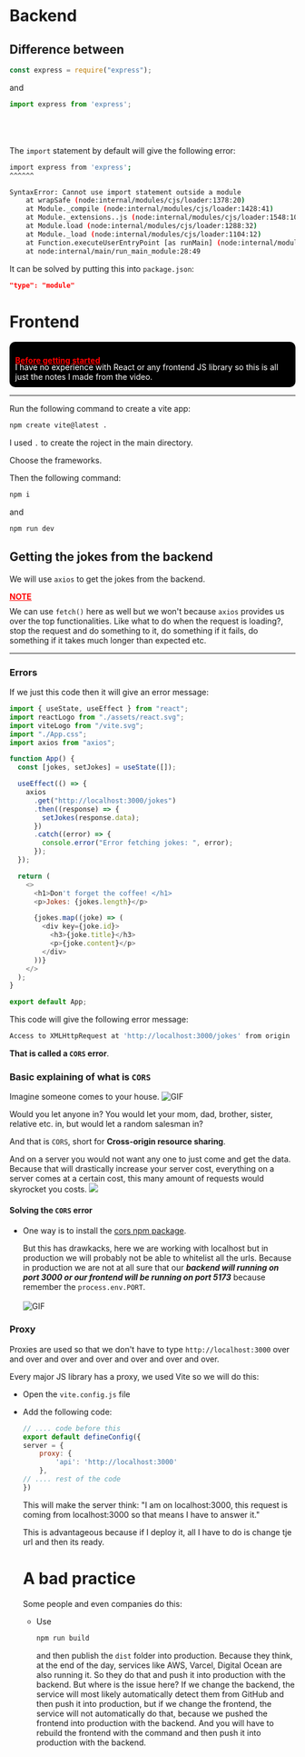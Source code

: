 # Backend

## Difference between

```js
const express = require("express");
```

and

```js
import express from 'express';
```

<br> <br> <br>
The `import` statement by default will give the following error:

```sh
import express from 'express';
^^^^^^

SyntaxError: Cannot use import statement outside a module
    at wrapSafe (node:internal/modules/cjs/loader:1378:20)
    at Module._compile (node:internal/modules/cjs/loader:1428:41)
    at Module._extensions..js (node:internal/modules/cjs/loader:1548:10)
    at Module.load (node:internal/modules/cjs/loader:1288:32)
    at Module._load (node:internal/modules/cjs/loader:1104:12)
    at Function.executeUserEntryPoint [as runMain] (node:internal/modules/run_main:174:12)
    at node:internal/main/run_main_module:28:49
```

It can be solved by putting this into `package.json`:

```json
"type": "module"
```

# Frontend

<div
style="
background-color: black;
color: #ffffff;
border-radius: 10px;
padding: 10px;
"
>
<p 
style="
color: red;
font-weight: bold;
text-decoration: underline;
font-size: 14px;
margin-bottom: -5px;
"
>
Before getting started
</p>
I have no experience with React or any frontend JS library so this is all just the notes I made from the video.
</div>
<hr>

Run the following command to create a vite app:

```sh
npm create vite@latest .
```

I used `.` to create the roject in the main directory.

Choose the frameworks.

Then the following command:

```bash
npm i
```

and

```bash
npm run dev
```

## Getting the jokes from the backend

We will use `axios` to get the jokes from the backend.

<p 
style="
color: red;
font-weight: bold;
text-decoration: underline;
font-size: 14px;
margin-bottom: -5px;
"
>
NOTE
</p>

We can use `fetch()` here as well but we won't because `axios` provides us over the top functionalities. Like what to do when the request is loading?, stop the request and do something to it, do something if it fails, do something if it takes much longer than expected etc.

<hr>

### Errors

If we just this code then it will give an error message:

```js
import { useState, useEffect } from "react";
import reactLogo from "./assets/react.svg";
import viteLogo from "/vite.svg";
import "./App.css";
import axios from "axios";

function App() {
  const [jokes, setJokes] = useState([]);

  useEffect(() => {
    axios
      .get("http://localhost:3000/jokes")
      .then((response) => {
        setJokes(response.data);
      })
      .catch((error) => {
        console.error("Error fetching jokes: ", error);
      });
  });

  return (
    <>
      <h1>Don't forget the coffee! </h1>
      <p>Jokes: {jokes.length}</p>

      {jokes.map((joke) => (
        <div key={joke.id}>
          <h3>{joke.title}</h3>
          <p>{joke.content}</p>
        </div>
      ))}
    </>
  );
}

export default App;
```

This code will give the following error message:

```bash
Access to XMLHttpRequest at 'http://localhost:3000/jokes' from origin 'http://localhost:5173' has been blocked by CORS policy: No 'Access-Control-Allow-Origin' header is present on the requested resource.
```

**That is called a `CORS` error**.

### Basic explaining of what is `CORS`

Imagine someone comes to your house.
![GIF](https://media.giphy.com/media/k3ysanIoI6Yx2/giphy.gif)

Would you let anyone in?
You would let your mom, dad, brother, sister, relative etc. in, but would let a random salesman in?

And that is `CORS`, short for **Cross-origin resource sharing**.

And on a server you would not want any one to just come and get the data. Because that will drastically increase your server cost, everything on a server comes at a certain cost, this many amount of requests would skyrocket you costs.
<img src="https://imgs.search.brave.com/8FPXnJmuDRsfq-XaHTt6tCu8sbiAKB5KtN0fY6ExsxM/rs:fit:860:0:0:0/g:ce/aHR0cHM6Ly9pLmlu/c2lkZXIuY29tLzYw/MTQ0ODU2NmRmYmUx/MDAxOGUwMGM1ZD93/aWR0aD03MDA">

#### Solving the `CORS` error

<ul>
<li>
One way is to install the <a href="https://www.npmjs.com/package/cors?activeTab=readme" target="_blank">cors npm package</a>.

But this has drawkacks, here we are working with localhost but in production we will probably not be able to whitelist all the urls. Because in production we are not at all sure that our **_backend will running on port 3000 or our frontend will be running on port 5173_** because remember the `process.env.PORT`.<br> <br>
![GIF](https://i.giphy.com/media/v1.Y2lkPTc5MGI3NjExMTVnZG5hYmVyZW45YTNybjdtZGYybWs1OHlrNHU4eG45Mmpwb3EwYSZlcD12MV9pbnRlcm5hbF9naWZfYnlfaWQmY3Q9Zw/BmmfETghGOPrW/giphy.gif)

</li>
</ul>

### Proxy
Proxies are used so that we don't have to type ```http://localhost:3000``` over and over and over and over and over and over and over.

Every major JS library has a proxy, we used Vite so we will do this:
<ul>
<li>

Open the ```vite.config.js``` file
</li>
<li>

Add the following code:
```js
// .... code before this
export default defineConfig({
server = {
    proxy: {
        'api': 'http://localhost:3000'
    },
// .... rest of the code
})
```
This will make the server think:
"I am on localhost:3000, this request is coming from localhost:3000 so that means I have to answer it."

This is advantageous because if I deploy it, all I have to do is change tje url and then its ready.


# A bad practice
Some people and even companies do this:
<ul>
<li>

Use
 ```sh
npm run build
```
and then publish the ```dist``` folder into production.
Because they think, at the end of the day, services like AWS, Varcel, Digital Ocean are also running it. So they do that and push it into production with the backend. But where is the issue here? If we change the backend, the service will most likely automatically detect them from GitHub and then push it into production, but if we change the frontend, the service will not automatically do that, because we pushed the frontend into production with the backend. And you will have to rebuild the frontend with the command and then push it into production with the backend.
